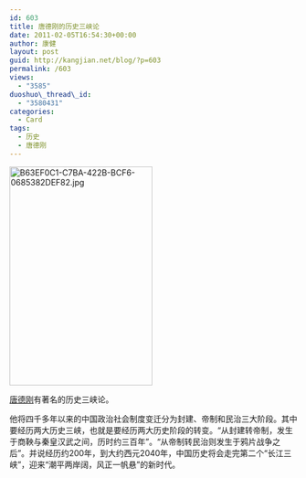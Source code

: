 ```yaml
---
id: 603
title: 唐德刚的历史三峡论
date: 2011-02-05T16:54:30+00:00
author: 康健
layout: post
guid: http://kangjian.net/blog/?p=603
permalink: /603
views:
  - "3585"
duoshuo\_thread\_id:
  - "3580431"
categories:
  - Card
tags:
  - 历史
  - 唐德刚
---
```

<img src="http://kangjian.net/images/2011/02/B63EF0C1-C7BA-422B-BCF6-0685382DEF82.jpg" alt="B63EF0C1-C7BA-422B-BCF6-0685382DEF82.jpg" border="0" width="250" height="383" />

<a href="http://kangjian.net/blog/tag/唐德刚" target=_blank>唐德刚</a>有著名的历史三峡论。

他将四千多年以来的中国政治社会制度变迁分为封建、帝制和民治三大阶段。其中要经历两大历史三峡，也就是要经历两大历史阶段的转变。“从封建转帝制，发生于商鞅与秦皇汉武之间，历时约三百年”。“从帝制转民治则发生于鸦片战争之后”。并说经历约200年，到大约西元2040年，中国历史将会走完第二个“长江三峡”，迎来“潮平两岸阔，风正一帆悬”的新时代。